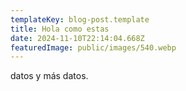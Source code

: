 ```yaml
---
templateKey: blog-post.template
title: Hola como estas
date: 2024-11-10T22:14:04.668Z
featuredImage: public/images/540.webp
---
```

d﻿atos y más datos.